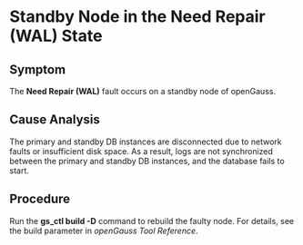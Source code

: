 # Standby Node in the  **Need Repair \(WAL\)**  State<a name="EN-US_TOPIC_0289900624"></a>

## Symptom<a name="en-us_topic_0283137649_section19264812163110"></a>

The  **Need Repair \(WAL\)**  fault occurs on a standby node of openGauss.

## Cause Analysis<a name="en-us_topic_0283137649_section31031614204014"></a>

The primary and standby DB instances are disconnected due to network faults or insufficient disk space. As a result, logs are not synchronized between the primary and standby DB instances, and the database fails to start.

## Procedure<a name="en-us_topic_0283137649_section12618818144413"></a>

Run the  **gs\_ctl build -D**  command to rebuild the faulty node. For details, see the build parameter in  _openGauss Tool Reference_.

